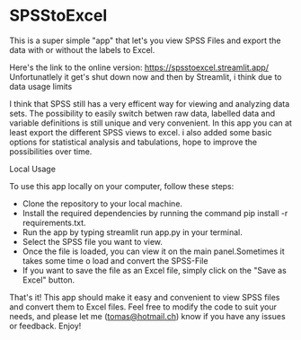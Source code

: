 # SPSStoExcel
This is a super simple "app" that let's you view SPSS Files and export the data with or without the labels to Excel. 

Here's the link to the online version:
https://spsstoexcel.streamlit.app/
Unfortunatlely it get's shut down now and then by Streamlit, i think due to data usage limits

I think that SPSS still has a very efficent way for viewing and analyzing data sets. The possibility to easily switch betwen raw data, labelled data and variable definitions is still unique and very convenient. In this app you can at least export the different SPSS views to excel. i also added some basic options for statistical analysis and tabulations, hope to improve the possibilities over time.

Local Usage

To use this app locally on your computer, follow these steps:

- Clone the repository to your local machine.
- Install the required dependencies by running the command pip install -r requirements.txt.
- Run the app by typing streamlit run app.py in your terminal.
- Select the SPSS file you want to view.
- Once the file is loaded, you can view it on the main panel.Sometimes it takes some time o load and convert the SPSS-File
- If you want to save the file as an Excel file, simply click on the "Save as Excel" button.

That's it! This app should make it easy and convenient to view SPSS files and convert them to Excel files. Feel free to modify the code to suit your needs, and please let me (tomas@hotmail.ch) know if you have any issues or feedback. Enjoy!
